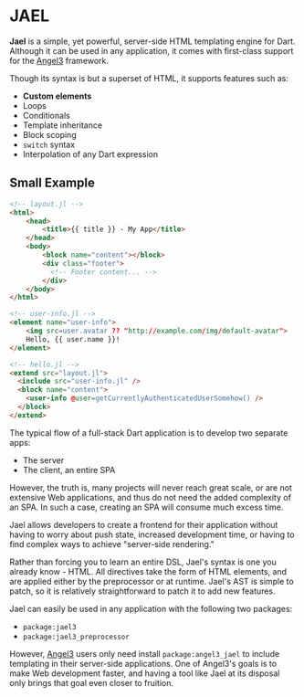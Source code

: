 # JAEL

**Jael** is a simple, yet powerful, server-side HTML templating engine for Dart.
Although it can be used in any application, it comes with first-class support for the
[Angel3](https://github.com/dukefirehawk/angel) framework.

Though its syntax is but a superset of HTML, it supports features such as:

* **Custom elements**
* Loops
* Conditionals
* Template inheritance
* Block scoping
* `switch` syntax
* Interpolation of any Dart expression

## Small Example

```html
<!-- layout.jl -->
<html>
    <head>
        <title>{{ title }} - My App</title>
    </head>
    <body>
        <block name="content"></block>
        <div class="footer">
          <!-- Footer content... -->
        </div>
    </body>
</html>

<!-- user-info.jl -->
<element name="user-info">
    <img src=user.avatar ?? "http://example.com/img/default-avatar">
    Hello, {{ user.name }}!
</element>

<!-- hello.jl -->
<extend src="layout.jl">
  <include src="user-info.jl" />
  <block name="content">
    <user-info @user=getCurrentlyAuthenticatedUserSomehow() />
  </block>
</extend>
```

The typical flow of a full-stack Dart application is to develop two separate apps:

* The server
* The client, an entire SPA

However, the truth is, many projects will never reach great scale, or are not extensive Web applications, and thus do not need the added complexity of an SPA. In such a case, creating an SPA will consume much excess time.

Jael allows developers to create a frontend for their application without having to worry about push state, increased development time, or having to find complex ways to achieve "server-side rendering."

Rather than forcing you to learn an entire DSL, Jael's syntax is one you already know - HTML. All directives take the form of HTML elements, and are applied either by the preprocessor or at runtime. Jael's AST is simple to patch, so it is relatively straightforward to patch it to add new features.

Jael can easily be used in any application with the following two packages:

* `package:jael3`
* `package:jael3_preprocessor`

However, [Angel3](https://github.com/dukefirehawk/angel) users only need install `package:angel3_jael` to include
templating in their server-side applications. One of Angel3's goals is to make Web development faster, and having
a tool like Jael at its disposal only brings that goal even closer to fruition.
